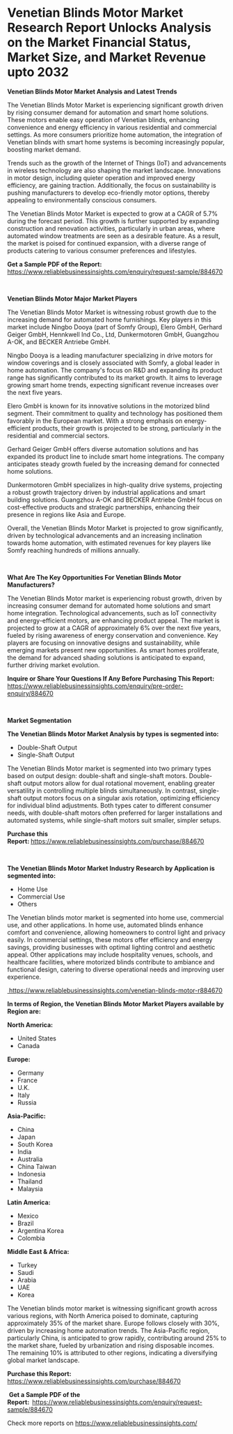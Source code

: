 <p><h1>Venetian Blinds Motor Market Research Report Unlocks Analysis on the Market Financial Status, Market Size, and Market Revenue upto 2032</h1></p><p><strong>Venetian Blinds Motor Market Analysis and Latest Trends</strong></p>
<p><p>The Venetian Blinds Motor Market is experiencing significant growth driven by rising consumer demand for automation and smart home solutions. These motors enable easy operation of Venetian blinds, enhancing convenience and energy efficiency in various residential and commercial settings. As more consumers prioritize home automation, the integration of Venetian blinds with smart home systems is becoming increasingly popular, boosting market demand.</p><p>Trends such as the growth of the Internet of Things (IoT) and advancements in wireless technology are also shaping the market landscape. Innovations in motor design, including quieter operation and improved energy efficiency, are gaining traction. Additionally, the focus on sustainability is pushing manufacturers to develop eco-friendly motor options, thereby appealing to environmentally conscious consumers.</p><p>The Venetian Blinds Motor Market is expected to grow at a CAGR of 5.7% during the forecast period. This growth is further supported by expanding construction and renovation activities, particularly in urban areas, where automated window treatments are seen as a desirable feature. As a result, the market is poised for continued expansion, with a diverse range of products catering to various consumer preferences and lifestyles.</p></p>
<p><strong>Get a Sample PDF of the Report:&nbsp;</strong> <a href="https://www.reliablebusinessinsights.com/enquiry/request-sample/884670?utm_campaign=2768&utm_medium=2&utm_source=Github&utm_content=ia&utm_term=08042025&utm_id=venetian-blinds-motor">https://www.reliablebusinessinsights.com/enquiry/request-sample/884670</a></p>
<p>&nbsp;</p>
<p><strong>Venetian Blinds Motor Major Market Players</strong></p>
<p><p>The Venetian Blinds Motor Market is witnessing robust growth due to the increasing demand for automated home furnishings. Key players in this market include Ningbo Dooya (part of Somfy Group), Elero GmbH, Gerhard Geiger GmbH, Hennkwell Ind Co., Ltd, Dunkermotoren GmbH, Guangzhou A-OK, and BECKER Antriebe GmbH. </p><p>Ningbo Dooya is a leading manufacturer specializing in drive motors for window coverings and is closely associated with Somfy, a global leader in home automation. The company's focus on R&D and expanding its product range has significantly contributed to its market growth. It aims to leverage growing smart home trends, expecting significant revenue increases over the next five years.</p><p>Elero GmbH is known for its innovative solutions in the motorized blind segment. Their commitment to quality and technology has positioned them favorably in the European market. With a strong emphasis on energy-efficient products, their growth is projected to be strong, particularly in the residential and commercial sectors.</p><p>Gerhard Geiger GmbH offers diverse automation solutions and has expanded its product line to include smart home integrations. The company anticipates steady growth fueled by the increasing demand for connected home solutions. </p><p>Dunkermotoren GmbH specializes in high-quality drive systems, projecting a robust growth trajectory driven by industrial applications and smart building solutions. Guangzhou A-OK and BECKER Antriebe GmbH focus on cost-effective products and strategic partnerships, enhancing their presence in regions like Asia and Europe.</p><p>Overall, the Venetian Blinds Motor Market is projected to grow significantly, driven by technological advancements and an increasing inclination towards home automation, with estimated revenues for key players like Somfy reaching hundreds of millions annually.</p></p>
<p>&nbsp;</p>
<p><strong>What Are The Key Opportunities For Venetian Blinds Motor Manufacturers?</strong></p>
<p><p>The Venetian Blinds Motor market is experiencing robust growth, driven by increasing consumer demand for automated home solutions and smart home integration. Technological advancements, such as IoT connectivity and energy-efficient motors, are enhancing product appeal. The market is projected to grow at a CAGR of approximately 6% over the next five years, fueled by rising awareness of energy conservation and convenience. Key players are focusing on innovative designs and sustainability, while emerging markets present new opportunities. As smart homes proliferate, the demand for advanced shading solutions is anticipated to expand, further driving market evolution.</p></p>
<p><strong>Inquire or Share Your Questions If Any Before Purchasing This Report:</strong> <a href="https://www.reliablebusinessinsights.com/enquiry/pre-order-enquiry/884670?utm_campaign=2768&utm_medium=2&utm_source=Github&utm_content=ia&utm_term=08042025&utm_id=venetian-blinds-motor">https://www.reliablebusinessinsights.com/enquiry/pre-order-enquiry/884670</a></p>
<p>&nbsp;</p>
<p><strong>Market Segmentation</strong></p>
<p><strong>The Venetian Blinds Motor Market Analysis by types is segmented into:</strong></p>
<p><ul><li>Double-Shaft Output</li><li>Single-Shaft Output</li></ul></p>
<p><p>The Venetian Blinds Motor market is segmented into two primary types based on output design: double-shaft and single-shaft motors. Double-shaft output motors allow for dual rotational movement, enabling greater versatility in controlling multiple blinds simultaneously. In contrast, single-shaft output motors focus on a singular axis rotation, optimizing efficiency for individual blind adjustments. Both types cater to different consumer needs, with double-shaft motors often preferred for larger installations and automated systems, while single-shaft motors suit smaller, simpler setups.</p></p>
<p><strong>Purchase this Report:&nbsp;</strong><a href="https://www.reliablebusinessinsights.com/purchase/884670?utm_campaign=2768&utm_medium=2&utm_source=Github&utm_content=ia&utm_term=08042025&utm_id=venetian-blinds-motor">https://www.reliablebusinessinsights.com/purchase/884670</a></p>
<p>&nbsp;</p>
<p><strong>The Venetian Blinds Motor Market Industry Research by Application is segmented into:</strong></p>
<p><ul><li>Home Use</li><li>Commercial Use</li><li>Others</li></ul></p>
<p><p>The Venetian blinds motor market is segmented into home use, commercial use, and other applications. In home use, automated blinds enhance comfort and convenience, allowing homeowners to control light and privacy easily. In commercial settings, these motors offer efficiency and energy savings, providing businesses with optimal lighting control and aesthetic appeal. Other applications may include hospitality venues, schools, and healthcare facilities, where motorized blinds contribute to ambiance and functional design, catering to diverse operational needs and improving user experience.</p></p>
<p><a href="https://www.reliablebusinessinsights.com/venetian-blinds-motor-r884670?utm_campaign=2768&utm_medium=2&utm_source=Github&utm_content=ia&utm_term=08042025&utm_id=venetian-blinds-motor">&nbsp;https://www.reliablebusinessinsights.com/venetian-blinds-motor-r884670</a></p>
<p><strong>In terms of Region, the Venetian Blinds Motor Market Players available by Region are:</strong></p>
<p>
    <p> <strong> North America: </strong>
        <ul>
            <li>United States</li>
            <li>Canada</li>
        </ul>
        </p> 
    <p> <strong> Europe: </strong>
        <ul>
            <li>Germany</li>
            <li>France</li>
            <li>U.K.</li>
            <li>Italy</li>
            <li>Russia</li>
        </ul>
        </p> 
    <p> <strong> Asia-Pacific: </strong>
        <ul>
            <li>China</li>
            <li>Japan</li>
            <li>South Korea</li>
            <li>India</li>
            <li>Australia</li>
            <li>China Taiwan</li>
            <li>Indonesia</li>
            <li>Thailand</li>
            <li>Malaysia</li>
        </ul>
        </p> 
    <p> <strong> Latin America: </strong>
        <ul>
            <li>Mexico</li>
            <li>Brazil</li>
            <li>Argentina Korea</li>
            <li>Colombia</li>
        </ul>
        </p> 
    <p> <strong> Middle East & Africa: </strong>
        <ul>
            <li>Turkey</li>
            <li>Saudi</li>
            <li>Arabia</li>
            <li>UAE</li>
            <li>Korea</li>
        </ul>
    </p>
    </p>
<p><p>The Venetian blinds motor market is witnessing significant growth across various regions, with North America poised to dominate, capturing approximately 35% of the market share. Europe follows closely with 30%, driven by increasing home automation trends. The Asia-Pacific region, particularly China, is anticipated to grow rapidly, contributing around 25% to the market share, fueled by urbanization and rising disposable incomes. The remaining 10% is attributed to other regions, indicating a diversifying global market landscape.</p></p>
<p><strong>Purchase this Report: </strong><a href="https://www.reliablebusinessinsights.com/purchase/884670?utm_campaign=2768&utm_medium=2&utm_source=Github&utm_content=ia&utm_term=08042025&utm_id=venetian-blinds-motor">https://www.reliablebusinessinsights.com/purchase/884670</a></p>
<p>&nbsp;<strong>Get a Sample PDF of the Report:&nbsp;&nbsp;</strong><a href="https://www.reliablebusinessinsights.com/enquiry/request-sample/884670?utm_campaign=2768&utm_medium=2&utm_source=Github&utm_content=ia&utm_term=08042025&utm_id=venetian-blinds-motor">https://www.reliablebusinessinsights.com/enquiry/request-sample/884670</a></p>
<p><strong></strong></p>
<p>Check more reports on <a href="https://www.reliablebusinessinsights.com/?utm_campaign=2768&utm_medium=2&utm_source=Github&utm_content=ia&utm_term=08042025&utm_id=venetian-blinds-motor">https://www.reliablebusinessinsights.com/</a></p>